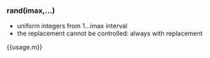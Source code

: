### rand(imax,...)
- uniform integers from 1...imax interval
- the replacement cannot be controlled: always with replacement


{{usage.m}}
